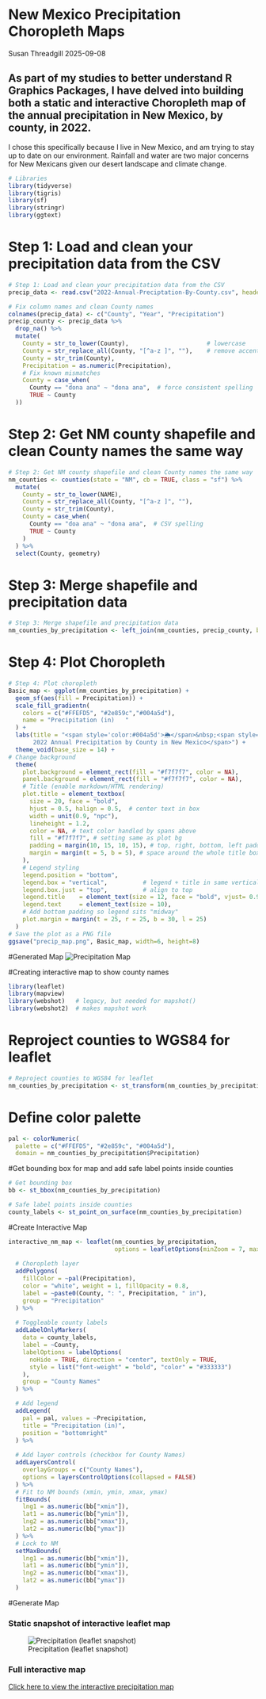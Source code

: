 New Mexico Precipitation Choropleth Maps
================
Susan Threadgill
2025-09-08

## As part of my studies to better understand R Graphics Packages, I have delved into building both a static and interactive Choropleth map of the annual precipitation in New Mexico, by county, in 2022.

I chose this specifically because I live in New Mexico, and am trying to
stay up to date on our environment. Rainfall and water are two major
concerns for New Mexicans given our desert landscape and climate change.

``` r
# Libraries
library(tidyverse)
library(tigris)
library(sf)
library(stringr)
library(ggtext)
```

# Step 1: Load and clean your precipitation data from the CSV

``` r
# Step 1: Load and clean your precipitation data from the CSV
precip_data <- read.csv("2022-Annual-Preciptation-By-County.csv", header = FALSE)

# Fix column names and clean County names
colnames(precip_data) <- c("County", "Year", "Precipitation")
precip_county <- precip_data %>%
  drop_na() %>%
  mutate(
    County = str_to_lower(County),                      # lowercase
    County = str_replace_all(County, "[^a-z ]", ""),    # remove accents/punctuation
    County = str_trim(County),
    Precipitation = as.numeric(Precipitation),
    # Fix known mismatches
    County = case_when(
      County == "dona ana" ~ "dona ana",  # force consistent spelling
      TRUE ~ County
  ))
```

# Step 2: Get NM county shapefile and clean County names the same way

``` r
# Step 2: Get NM county shapefile and clean County names the same way
nm_counties <- counties(state = "NM", cb = TRUE, class = "sf") %>%
  mutate(
    County = str_to_lower(NAME),
    County = str_replace_all(County, "[^a-z ]", ""),
    County = str_trim(County),
    County = case_when(
      County == "doa ana" ~ "dona ana",  # CSV spelling
      TRUE ~ County
    )
  ) %>%
  select(County, geometry)
```

# Step 3: Merge shapefile and precipitation data

``` r
# Step 3: Merge shapefile and precipitation data
nm_counties_by_precipitation <- left_join(nm_counties, precip_county, by = "County")
```

# Step 4: Plot Choropleth

``` r
# Step 4: Plot choropleth
Basic_map <- ggplot(nm_counties_by_precipitation) +
  geom_sf(aes(fill = Precipitation)) +
  scale_fill_gradientn(
    colors = c("#FFEFD5", "#2e859c","#004a5d"),
    name = "Precipitation (in)   "
  ) +
  labs(title = "<span style='color:#004a5d'>🌦️</span>&nbsp;<span style='color:#8B4513'>
       2022 Annual Precipitation by County in New Mexico</span>") + 
  theme_void(base_size = 14) +
# Change background
  theme(
    plot.background = element_rect(fill = "#f7f7f7", color = NA),
    panel.background = element_rect(fill = "#f7f7f7", color = NA),
    # Title (enable markdown/HTML rendering)
    plot.title = element_textbox(
      size = 20, face = "bold", 
      hjust = 0.5, halign = 0.5,  # center text in box
      width = unit(0.9, "npc"),
      lineheight = 1.2,
      color = NA, # text color handled by spans above
      fill = "#f7f7f7", # setting same as plot bg
      padding = margin(10, 15, 10, 15), # top, right, bottom, left padding inside title box
      margin = margin(t = 5, b = 5), # space around the whole title box
    ),
    # Legend styling
    legend.position = "bottom",
    legend.box = "vertical",          # legend + title in same vertical box
    legend.box.just = "top",          # align to top
    legend.title    = element_text(size = 12, face = "bold", vjust= 0.9),
    legend.text     = element_text(size = 10),
    # Add bottom padding so legend sits "midway"
    plot.margin = margin(t = 25, r = 25, b = 30, l = 25)
  )
# Save the plot as a PNG file
ggsave("precip_map.png", Basic_map, width=6, height=8)
```

\#Generated Map ![Precipitation Map](precip_map.png)

\#Creating interactive map to show county names

``` r
library(leaflet)
library(mapview)
library(webshot)   # legacy, but needed for mapshot()
library(webshot2)  # makes mapshot work
```

# Reproject counties to WGS84 for leaflet

``` r
# Reproject counties to WGS84 for leaflet
nm_counties_by_precipitation <- st_transform(nm_counties_by_precipitation, 4326)
```

# Define color palette

``` r
pal <- colorNumeric(
  palette = c("#FFEFD5", "#2e859c", "#004a5d"),
  domain = nm_counties_by_precipitation$Precipitation)
```

\#Get bounding box for map and add safe label points inside counties

``` r
# Get bounding box
bb <- st_bbox(nm_counties_by_precipitation)

# Safe label points inside counties
county_labels <- st_point_on_surface(nm_counties_by_precipitation)
```

\#Create Interactive Map

``` r
interactive_nm_map <- leaflet(nm_counties_by_precipitation,
                              options = leafletOptions(minZoom = 7, maxZoom = 9)) %>%
  
  # Choropleth layer
  addPolygons(
    fillColor = ~pal(Precipitation),
    color = "white", weight = 1, fillOpacity = 0.8,
    label = ~paste0(County, ": ", Precipitation, " in"),
    group = "Precipitation"
  ) %>%
  
  # Toggleable county labels
  addLabelOnlyMarkers(
    data = county_labels,
    label = ~County,
    labelOptions = labelOptions(
      noHide = TRUE, direction = "center", textOnly = TRUE,
      style = list("font-weight" = "bold", "color" = "#333333")
    ),
    group = "County Names"
  ) %>%

  # Add legend
  addLegend(
    pal = pal, values = ~Precipitation,
    title = "Precipitation (in)",
    position = "bottomright"
  ) %>%
  
  # Add layer controls (checkbox for County Names)
  addLayersControl(
    overlayGroups = c("County Names"),
    options = layersControlOptions(collapsed = FALSE)
  ) %>%
  # Fit to NM bounds (xmin, ymin, xmax, ymax)
  fitBounds(
    lng1 = as.numeric(bb["xmin"]),
    lat1 = as.numeric(bb["ymin"]),
    lng2 = as.numeric(bb["xmax"]),
    lat2 = as.numeric(bb["ymax"])
  ) %>%
  # Lock to NM
  setMaxBounds(
    lng1 = as.numeric(bb["xmin"]),
    lat1 = as.numeric(bb["ymin"]),
    lng2 = as.numeric(bb["xmax"]),
    lat2 = as.numeric(bb["ymax"]) 
  )
```

\#Generate Map

### Static snapshot of interactive leaflet map

<figure>
<img src="precip_leaflet.png" alt="Precipitation (leaflet snapshot)" />
<figcaption aria-hidden="true">Precipitation (leaflet
snapshot)</figcaption>
</figure>

### Full interactive map

[Click here to view the interactive precipitation
map](https://o4yk5w-susan-t.shinyapps.io/New_Mexico_Precipitation_Maps/)
